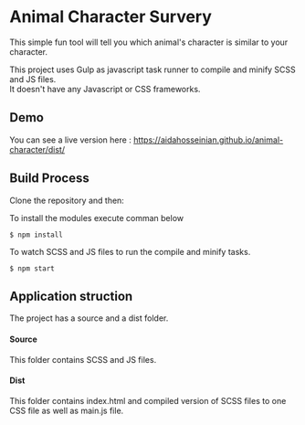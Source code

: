 # Animal Character Survery
This simple fun tool will tell you which animal's character is similar to your character.

This project uses Gulp as javascript task runner to compile and minify SCSS and JS files.<br />
It doesn't have any Javascript or CSS frameworks.<br /> 

## Demo
You can see a live version here :
https://aidahosseinian.github.io/animal-character/dist/

## Build Process
Clone the repository and then:

To install the modules execute comman below
```
$ npm install
```

To watch SCSS and JS files to run the compile and minify tasks.
```
$ npm start
```

## Application struction
The project has a source and a dist folder.
#### Source
This folder contains SCSS and JS files.
#### Dist
This folder contains index.html and compiled version of SCSS files to one CSS file as well as main.js file.
